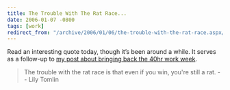 ```yaml
---
title: The Trouble With The Rat Race...
date: 2006-01-07 -0800
tags: [work]
redirect_from: "/archive/2006/01/06/the-trouble-with-the-rat-race.aspx/"
---
```


Read an interesting quote today, though it’s been around a while. It
serves as a follow-up to [my post about bringing back the 40hr work
week](https://haacked.com/archive/2006/01/05/11417.aspx "Bring back the 40hr work week").

> The trouble with the rat race is that even if you win, you're still a
> rat. -- Lily Tomlin

